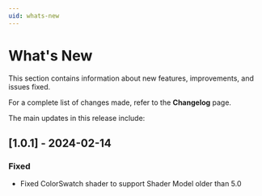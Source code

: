 ```yaml
---
uid: whats-new
---
```


# What's New

This section contains information about new features, improvements, and issues fixed.

For a complete list of changes made, refer to the **Changelog** page.

The main updates in this release include:

## [1.0.1] - 2024-02-14

### Fixed

- Fixed ColorSwatch shader to support Shader Model older than 5.0

